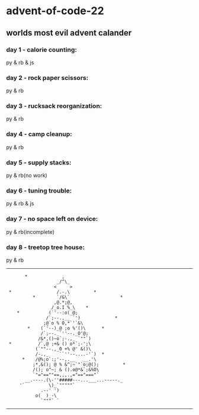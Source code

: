 # advent-of-code-22

## worlds most evil advent calander 

### day 1 - calorie counting:
py & rb & js

### day 2 - rock paper scissors:
py & rb

### day 3 - rucksack reorganization:
py & rb

### day 4 - camp cleanup:
py & rb

### day 5 - supply stacks:
py & rb(no work)

### day 6 - tuning trouble:
py & rb & js

### day 7 - no space left on device:
py & rb(incomplete)

### day 8 - treetop tree house:
py & rb

------------------------------------------------
           *             ,
                       _/^\_
                      <     >
     *                 /.-.\         *
              *        `/&\`                   *
                      ,@.*;@,
                     /_o.I %_\    *
        *           (`'--:o(_@;
                   /`;--.,__ `')             *
                  ;@`o % O,*`'`&\
            *    (`'--)_@ ;o %'()\      *
                 /`;--._`''--._O'@;
                /&*,()~o`;-.,_ `""`)
     *          /`,@ ;+& () o*`;-';\
               (`""--.,_0 +% @' &()\
               /-.,_    ``''--....-'`)  *
          *    /@%;o`:;'--,.__   __.'\
              ;*,&(); @ % &^;~`"`o;@();         *
              /(); o^~; & ().o@*&`;&%O\
              `"="==""==,,,.,="=="==="`
           __.----.(\-''#####---...___...-----._
         '`         \)_`"""""`
                 .--' ')
               o(  )_-\
                 `"""` `
------------------------------------------------
